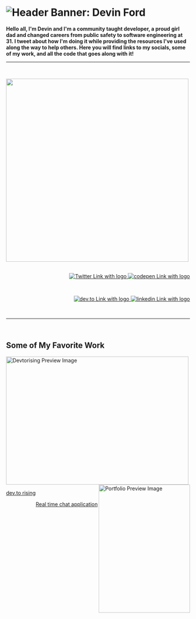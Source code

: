 # ![Header Banner: Devin Ford](https://i.imgur.com/6s3fSii.png)

**Hello all, I'm Devin and I'm a community taught developer, a proud girl dad and changed careers from public safety to software engineering at 31. I tweet about how I'm doing it while providing the resources I've used along the way to help others. Here you will find links to my socials, some of my work, and all the code that goes along with it!**

---

<br>

<p>
  <a href="https:/twitter.com/devindford"><img width="500" align='left' src="https://i.imgur.com/0lCN0e1.png"></a>
</p>
&nbsp;

<p align='right'>
<a href="https://twitter.com/intent/follow?screen_name=devindford">
  <img src="https://img.shields.io/twitter/follow/devindford?style=social" alt="Twitter Link with logo">
</a> 
<a href="https://codepen.io/devindford">
  <img src="https://img.shields.io/badge/CodePen-Follow-lightgrey?style=social&logo=CodePen" alt="codepen Link with logo">
</a> 
</p>  
&nbsp;

<p align='right'>
  <a href="https://dev.to/devindford">
  <img src="https://img.shields.io/badge/Blog%20on%20Dev.to-Follow-lightgrey?style=social&logo=dev.to" alt="dev.to Link with logo">
</a> 
<a href="https://linkedin.com/in/devindford">
  <img src="https://img.shields.io/badge/LinkedIn-Connect-blue?style=social&logo=LinkedIn" alt="linkedin Link with logo">
</a> 
</p>

<br>

---

<br>

## Some of My Favorite Work


<a href="https://devtorising.com">
  <img src="https://imgur.com/y3TEFrv.png" alt="Devtorising Preview Image" height="350" width="500">
</a>
 
  
<a href="https://chat.devinford.dev/">
  <img src="https://imgur.com/oCDMtNs.png" alt="Portfolio Preview Image" height="350" width="250" align="right">
</a> 

<br>

   <p align="left"> 
  <a href="https://devtorising.com">
  dev.to rising
  </a>
  </p>
  <p align="right">
  <a href="https://chat.devinford.dev/">
    Real time chat application
  </a>
  </p>

<!--
---

<p align='center'>
<img align='center' src="https://visitor-badge.glitch.me/badge?page_id=devindford.visitor-badge">
<p/>
-->
<!--
**devindford/devindford** is a ✨ _special_ ✨ repository because its `README.md` (this file) appears on your GitHub profile.

Here are some ideas to get you started:

- 🔭 I’m currently working on ...
- 🌱 I’m currently learning ...
- 👯 I’m looking to collaborate on ...
- 🤔 I’m looking for help with ...
- 💬 Ask me about ...
- 📫 How to reach me: ...
- 😄 Pronouns: ...
- ⚡ Fun fact: ...
-->
